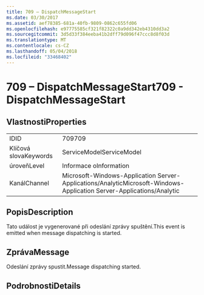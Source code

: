 ```yaml
---
title: 709 – DispatchMessageStart
ms.date: 03/30/2017
ms.assetid: aef78385-681a-40fb-9809-0862c655fd06
ms.openlocfilehash: e97775585cf321f82322c0a9dd342eb4310dd3a2
ms.sourcegitcommit: 3d5d33f384eeba41b2dff79d096f47ccc8d8f03d
ms.translationtype: MT
ms.contentlocale: cs-CZ
ms.lasthandoff: 05/04/2018
ms.locfileid: "33468402"
---
```

# <a name="709---dispatchmessagestart"></a><span data-ttu-id="59ad4-102">709 – DispatchMessageStart</span><span class="sxs-lookup"><span data-stu-id="59ad4-102">709 - DispatchMessageStart</span></span>
## <a name="properties"></a><span data-ttu-id="59ad4-103">Vlastnosti</span><span class="sxs-lookup"><span data-stu-id="59ad4-103">Properties</span></span>  
  
|||  
|-|-|  
|<span data-ttu-id="59ad4-104">ID</span><span class="sxs-lookup"><span data-stu-id="59ad4-104">ID</span></span>|<span data-ttu-id="59ad4-105">709</span><span class="sxs-lookup"><span data-stu-id="59ad4-105">709</span></span>|  
|<span data-ttu-id="59ad4-106">Klíčová slova</span><span class="sxs-lookup"><span data-stu-id="59ad4-106">Keywords</span></span>|<span data-ttu-id="59ad4-107">ServiceModel</span><span class="sxs-lookup"><span data-stu-id="59ad4-107">ServiceModel</span></span>|  
|<span data-ttu-id="59ad4-108">úroveň</span><span class="sxs-lookup"><span data-stu-id="59ad4-108">Level</span></span>|<span data-ttu-id="59ad4-109">Informace o</span><span class="sxs-lookup"><span data-stu-id="59ad4-109">Information</span></span>|  
|<span data-ttu-id="59ad4-110">Kanál</span><span class="sxs-lookup"><span data-stu-id="59ad4-110">Channel</span></span>|<span data-ttu-id="59ad4-111">Microsoft-Windows-Application Server-Applications/Analytic</span><span class="sxs-lookup"><span data-stu-id="59ad4-111">Microsoft-Windows-Application Server-Applications/Analytic</span></span>|  
  
## <a name="description"></a><span data-ttu-id="59ad4-112">Popis</span><span class="sxs-lookup"><span data-stu-id="59ad4-112">Description</span></span>  
 <span data-ttu-id="59ad4-113">Tato událost je vygenerované při odeslání zprávy spuštění.</span><span class="sxs-lookup"><span data-stu-id="59ad4-113">This event is emitted when message dispatching is started.</span></span>  
  
## <a name="message"></a><span data-ttu-id="59ad4-114">Zpráva</span><span class="sxs-lookup"><span data-stu-id="59ad4-114">Message</span></span>  
 <span data-ttu-id="59ad4-115">Odeslání zprávy spustit.</span><span class="sxs-lookup"><span data-stu-id="59ad4-115">Message dispatching started.</span></span>  
  
## <a name="details"></a><span data-ttu-id="59ad4-116">Podrobnosti</span><span class="sxs-lookup"><span data-stu-id="59ad4-116">Details</span></span>
